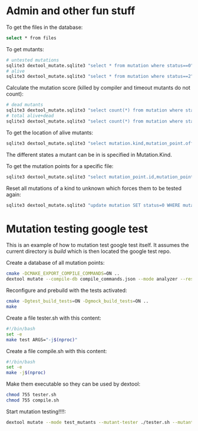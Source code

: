 # Admin and other fun stuff

To get the files in the database:
```sh
select * from files
```

To get mutants:
```sh
# untested mutations
sqlite3 dextool_mutate.sqlite3 "select * from mutation where status==0"
# alive
sqlite3 dextool_mutate.sqlite3 "select * from mutation where status==2"
```

Calculate the mutation score (killed by compiler and timeout mutants do not count):
```sh
# dead mutants
sqlite3 dextool_mutate.sqlite3 "select count(*) from mutation where status==1"
# total alive+dead
sqlite3 dextool_mutate.sqlite3 "select count(*) from mutation where status IN (1,2)"
```

To get the location of alive mutants:
```sh
sqlite3 dextool_mutate.sqlite3 "select mutation.kind,mutation_point.offset_begin,mutation_point.offset_end,files.path from mutation,mutation_point,files where mutation.status==2 and mutation.mp_id==mutation_point.id and mutation_point.file_id=files.id"
```

The different states a mutant can be in is specified in Mutation.Kind.

To get the mutation points for a specific file:
```sh
sqlite3 dextool_mutate.sqlite3 "select mutation_point.id,mutation_point.offset_begin,mutation_point.offset_end from mutation_point,files where mutation_point.file_id==files.id and files.path==$(readlink -f myfile)"
```

Reset all mutations of a kind to unknown which forces them to be tested again:
```sh
sqlite3 dextool_mutate.sqlite3 "update mutation SET status=0 WHERE mutation.kind=FOO"
```

# Mutation testing google test

This is an example of how to mutation test google test itself.
It assumes the current directory is _build_ which is then located the google test repo.


Create a database of all mutation points:
```sh
cmake -DCMAKE_EXPORT_COMPILE_COMMANDS=ON ..
dextool mutate --compile-db compile_commands.json --mode analyzer --restrict .. -- -D_POSIX_PATH_MAX=1024
```

Reconfigure and prebuild with the tests activated:
```sh
cmake -Dgtest_build_tests=ON -Dgmock_build_tests=ON ..
make
```

Create a file tester.sh with this content:
```sh
#!/bin/bash
set -e
make test ARGS="-j$(nproc)"
```

Create a file compile.sh with this content:
```sh
#!/bin/bash
set -e
make -j$(nproc)
```

Make them executable so they can be used by dextool:
```sh
chmod 755 tester.sh
chmod 755 compile.sh
```

Start mutation testing!!!!:
```sh
dextool mutate --mode test_mutants --mutant-tester ./tester.sh --mutant-compile ./compile.sh --out .. --restrict ..
```

